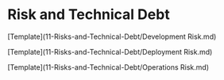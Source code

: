 # Risk and Technical Debt

[Template](11-Risks-and-Technical-Debt/Development Risk.md)

[Template](11-Risks-and-Technical-Debt/Deployment Risk.md)

[Template](11-Risks-and-Technical-Debt/Operations Risk.md)